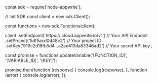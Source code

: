const sdk = require('node-appwrite');

// Init SDK
const client = new sdk.Client();

const functions = new sdk.Functions(client);

client
    .setEndpoint('https://<REGION>.cloud.appwrite.io/v1') // Your API Endpoint
    .setProject('5df5acd0d48c2') // Your project ID
    .setKey('919c2d18fb5d4...a2ae413da83346ad2') // Your secret API key
;

const promise = functions.updateVariable('[FUNCTION_ID]', '[VARIABLE_ID]', '[KEY]');

promise.then(function (response) {
    console.log(response);
}, function (error) {
    console.log(error);
});